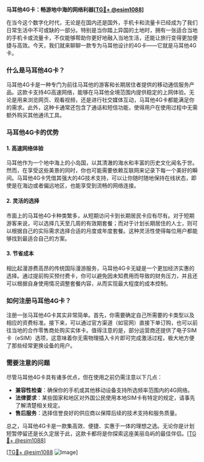 **马耳他4G卡：畅游地中海的网络利器[[TG💪+ @esim1088](https://t.me/s/esim1088)]**

在当今这个数字化时代，无论是在国内还是国外，手机卡和流量卡已经成为了我们日常生活中不可或缺的一部分。特别是当你踏上异国的土地时，拥有一张适合当地的手机卡或流量卡，不仅能够帮助你更好地融入当地生活，还能让旅行变得更加便捷与高效。今天，我们就来聊聊一款专为马耳他设计的4G卡——它就是马耳他4G卡。

### 什么是马耳他4G卡？

马耳他4G卡是一种专门为前往马耳他的游客和长期居住者提供的移动通信服务产品。这款卡支持4G高速网络，能够在马耳他全境范围内提供稳定的上网体验。无论是用来浏览网页、观看视频，还是进行社交媒体互动，马耳他4G卡都能满足你的需求。此外，这种卡通常还包含了通话和短信功能，使得用户在使用过程中无需额外购买其他通讯工具。

### 马耳他4G卡的优势

#### 1. 高速网络体验
马耳他作为一个地中海上的小岛国，以其清澈的海水和丰富的历史文化闻名于世。然而，在享受这些美景的同时，你也可能需要依赖互联网来记录下每一个美好的瞬间。马耳他4G卡凭借其强大的4G技术支持，可以让你随时随地保持在线状态，即使是在海边或者偏远地区，也能享受到流畅的网络连接。

#### 2. 灵活的选择
市面上的马耳他4G卡种类繁多，从短期访问卡到长期居民卡应有尽有。对于短期游客来说，可以选择几天至几周的有效期套餐；而对于计划长期居住的人士，则可以根据自己的实际需求选择合适的月度或年度套餐。这种灵活性使得每位用户都能够找到最适合自己的方案。

#### 3. 节省成本
相比起漫游费高昂的传统国际漫游服务，马耳他4G卡无疑是一个更加经济实惠的选择。通过提前购买预付费卡，你可以避免因未知费用而导致的财务压力，并且还可以根据自身使用情况调整套餐内容，从而实现最大程度的成本控制。

### 如何注册马耳他4G卡？

注册一张马耳他4G卡其实非常简单。首先，你需要确定自己所需要的卡类型以及相应的资费标准。接下来，可以通过官方渠道（如官网）直接下单订购，也可以前往当地的合作零售商处购买实体卡。值得注意的是，部分运营商还提供了电子SIM卡（eSIM）选项，这意味着你无需物理插入卡片即可完成激活过程，极大地方便了那些经常更换设备的用户。

### 需要注意的问题

尽管马耳他4G卡具有诸多优点，但在使用之前仍需注意以下几点：
- **兼容性检查**：确保你的手机或其他移动设备支持所选频率范围内的4G网络。
- **法律要求**：某些国家和地区对外国公民使用本地SIM卡有特定的规定，请事先了解清楚相关规定。
- **售后服务**：选择信誉良好的供应商以保障后续的技术支持和服务质量。

总之，马耳他4G卡是一款集高效、便捷、实惠于一体的理想之选。无论你是计划短暂停留还是长久定居于此，这款卡都将是你探索这座美丽岛屿的最佳伴侣。[[TG💪+ @esim1088](https://t.me/s/esim1088)]

[[TG💪+ @esim1088](https://t.me/s/esim1088) ![Image](https://i.postimg.cc/4NQfJmqS/Snipaste-2025-05-13-00-14-12.png)]